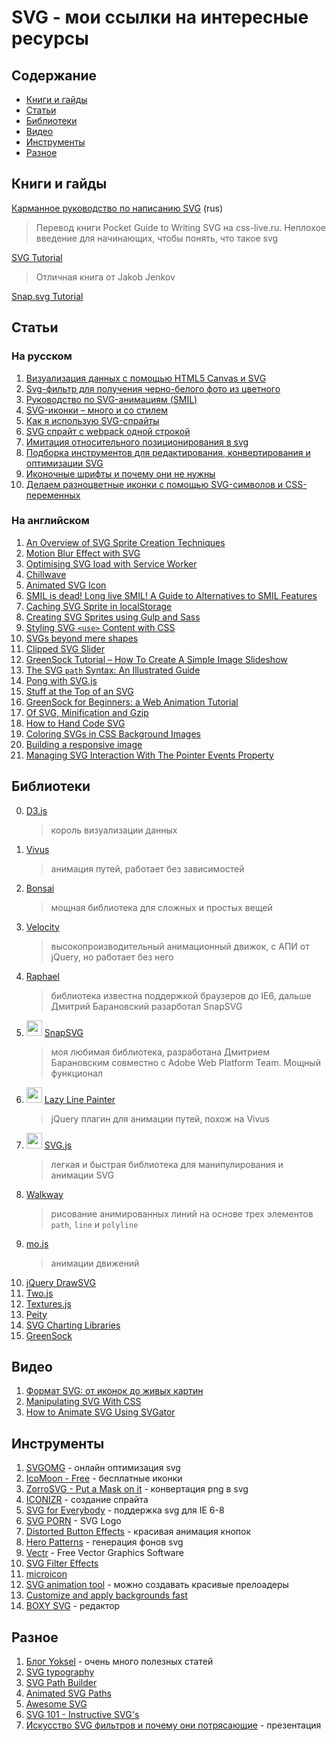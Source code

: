 # SVG - мои ссылки на интересные ресурсы

## Содержание

- [Книги и гайды](README.md#Книги-и-гайды)
- [Статьи](README.md#Статьи)
- [Библиотеки](README.md#Библиотеки)
- [Видео](README.md#Видео)
- [Инструменты](README.md#Инструменты)
- [Разное](README.md#Разное)

## Книги и гайды

[Карманное руководство по написанию SVG](http://css-live.ru/articles/karmannoe-rukovodstvo-po-napisaniyu-svg-glava-1-organizaciya-dokumenta.html) (rus)

> Перевод книги Pocket Guide to Writing SVG на css-live.ru. Неплохое введение для начинающих, чтобы понять, что такое svg

[SVG Tutorial](http://tutorials.jenkov.com/svg/index.html)

> Отличная книга от Jakob Jenkov

[Snap.svg Tutorial](http://svg.dabbles.info/)

## Статьи

### На русском

1.  [Визуализация данных с помощью HTML5 Canvas и SVG](https://blogs.msdn.microsoft.com/kichinsky/2011/05/23/html5-canvas/)
1.  [Svg-фильтр для получения черно-белого фото из цветного](http://upbyte.net/news/svg_filtr_dlja_cherno_belogo_foto/2015-04-11-111)
1.  [Руководство по SVG-анимациям (SMIL)](http://css-live.ru/articles/rukovodstvo-po-svg-animaciyam-smil.html)
1.  [SVG-иконки – много и со стилем](https://habr.com/company/devexpress/blog/269331/)
1.  [Как я использую SVG-спрайты](https://habr.com/post/272505/)
1.  [SVG спрайт с webpack одной строкой](https://habr.com/post/327700/)
1.  [Имитация относительного позиционирования в svg](http://prgssr.ru/development/imitaciya-otnositelnogo-pozicionirovaniya-v-svg.html)
1.  [Подборка инструментов для редактирования, конвертирования и оптимизации SVG](https://proglib.io/p/svg-tools/)
1.  [Иконочные шрифты и почему они не нужны](http://www.nicothin.pro/page/icon-fonts-2017)
1.  [Делаем разноцветные иконки с помощью SVG-символов и CSS-переменных](https://habr.com/post/348194/?mobile=no)

### На английском

1.  [An Overview of SVG Sprite Creation Techniques](https://24ways.org/2014/an-overview-of-svg-sprite-creation-techniques/)
1.  [Motion Blur Effect with SVG](https://tympanus.net/codrops/2015/04/08/motion-blur-effect-svg/)
1.  [Optimising SVG load with Service Worker](https://www.clicktorelease.com/blog/optimise-svg-load-service-worker/)
1.  [Chillwave](https://codepen.io/winkerVSbecks/post/chillwave)
1.  [Animated SVG Icon](https://codyhouse.co/gem/animate-svg-icons-with-css-and-snap/)
1.  [SMIL is dead! Long live SMIL! A Guide to Alternatives to SMIL Features](https://css-tricks.com/smil-is-dead-long-live-smil-a-guide-to-alternatives-to-smil-features/)
1.  [Caching SVG Sprite in localStorage](https://osvaldas.info/caching-svg-sprite-in-localstorage)
1.  [Creating SVG Sprites using Gulp and Sass](https://www.liquidlight.co.uk/blog/article/creating-svg-sprites-using-gulp-and-sass/)
1.  [Styling SVG `<use>` Content with CSS](https://tympanus.net/codrops/2015/07/16/styling-svg-use-content-css/)
1.  [SVGs beyond mere shapes](https://www.visualcinnamon.com/2016/04/svg-beyond-mere-shapes.html)
1.  [Clipped SVG Slider](https://codyhouse.co/gem/clipped-svg-slider/)
1.  [GreenSock Tutorial – How To Create A Simple Image Slideshow](https://ihatetomatoes.net/greensock-tutorial-create-simple-image-slideshow/)
1.  [The SVG `path` Syntax: An Illustrated Guide](https://css-tricks.com/svg-path-syntax-illustrated-guide/)
1.  [Pong with SVG.js](https://css-tricks.com/pong-svg-js/)
1.  [Stuff at the Top of an SVG](https://medium.com/@pnowelldesign/stuff-at-the-top-of-an-svg-f3ad198eb54e)
1.  [GreenSock for Beginners: a Web Animation Tutorial](https://www.sitepoint.com/web-animation-tutorial-part-1/)
1.  [Of SVG, Minification and Gzip](https://blog.usejournal.com/of-svg-minification-and-gzip-21cd26a5d007)
1.  [How to Hand Code SVG](https://webdesign.tutsplus.com/tutorials/how-to-hand-code-svg--cms-30368)
1.  [Coloring SVGs in CSS Background Images](https://codepen.io/noahblon/post/coloring-svgs-in-css-background-images)
1.  [Building a responsive image](https://medium.com/9elements/building-a-responsive-image-e4c6229fa1f6)
1.  [Managing SVG Interaction With The Pointer Events Property](https://www.smashingmagazine.com/2018/05/svg-interaction-pointer-events-property/)

## Библиотеки

0.  [D3.js](https://d3js.org/)
    > король визуализации данных
1.  [Vivus](http://maxwellito.github.io/vivus/)
    > анимация путей, работает без зависимостей
1.  [Bonsai](https://bonsaijs.org/)
    > мощная библиотека для сложных и простых вещей
1.  [Velocity](http://velocityjs.org/)
    > высокопроизводительный анимационный движок, с АПИ от jQuery, но работает без него
1.  [Raphael](http://dmitrybaranovskiy.github.io/raphael/)
    > библиотека известна поддержкой браузеров до IE6, дальше Дмитрий Барановский разарботал SnapSVG
1.  <img src="http://snapsvg.io/assets/images/logo.svg" width="25"> [SnapSVG ](http://snapsvg.io/)
    > моя любимая библиотека, разработана Дмитрием Барановским совместно с Adobe Web Platform Team. Мощный функционал
1.  <img src="http://lazylinepainter.info/img/how-to_illustrator.png" width="25"> [Lazy Line Painter](http://lazylinepainter.info/)
    > jQuery плагин для анимации путей, похож на Vivus
1.  <img src="http://svgjs.com/assets/images/logo-svg-js-01d-128.png" width="25"> [SVG.js](http://svgjs.com/)
    > легкая и быстрая библиотека для манипулирования и анимации SVG
1.  [Walkway](https://github.com/ConnorAtherton/walkway)
    > рисование анимированных линий на основе трех элементов `path`, `line` и `polyline`
1.  [mo.js](http://mojs.io/)
    > анимации движений
1.  [jQuery DrawSVG](http://leocs.me/jquery-drawsvg/)
1.  [Two.js](https://two.js.org)
1.  [Textures.js](https://riccardoscalco.github.io/textures/)
1.  [Peity](http://benpickles.github.io/peity/)
1.  [SVG Charting Libraries](http://mediatemple.net/blog/tips/svg-charting-libraries/)
1.  [GreenSock](https://greensock.com/)

## Видео

1.  [Формат SVG: от иконок до живых картин](https://www.youtube.com/watch?v=ORO-g_q_XB8)
1.  [Manipulating SVG With CSS](https://www.youtube.com/watch?v=FW1bwgOhQNo)
1.  [How to Animate SVG Using SVGator](https://www.youtube.com/watch?v=EBghzfllGjw)

## Инструменты

1.  [SVGOMG](https://jakearchibald.github.io/svgomg/) - онлайн оптимизация svg
1.  [IcoMoon - Free](https://icomoon.io/app/#/select) - бесплатные иконки
1.  [ZorroSVG - Put a Mask on it](http://quasimondo.com/ZorroSVG/) - конвертация png в svg
1.  [ICONIZR](https://iconizr.com/) - создание спрайта
1.  [SVG for Everybody](https://github.com/jonathantneal/svg4everybody) - поддержка svg для IE 6-8
1.  [SVG PORN](https://svgporn.com/) - SVG Logo
1.  [Distorted Button Effects](https://tympanus.net/Development/DistortedButtonEffects/) - красивая анимация кнопок
1.  [Hero Patterns](http://www.heropatterns.com/) - генерация фонов svg
1.  [Vectr](https://vectr.com/) - Free Vector Graphics Software
1.  [SVG Filter Effects](https://testdrive-archive.azurewebsites.net/graphics/hands-on-css3/hands-on_svg-filter-effects.htm)
1.  [microicon](https://icon.now.sh/)
1.  [SVG animation tool](http://svgcircus.com/) - можно создавать красивые прелоадеры
1.  [Customize and apply backgrounds fast](https://www.svgbackgrounds.com/#pretruding-squares)
1.  [BOXY SVG](https://boxy-svg.com/) - редактор

## Разное

1.  [Блог Yoksel](http://css.yoksel.ru/) - очень много полезных статей
1.  [SVG typography](https://codepen.io/collection/nJGwRx/)
1.  [SVG Path Builder](https://codepen.io/anthonydugois/pen/mewdyZ)
1.  [Animated SVG Paths](https://codepen.io/mattsince87/pen/snqLy)
1.  [Awesome SVG](https://github.com/willianjusten/awesome-svg)
1.  [SVG 101 - Instructive SVG's](https://codepen.io/collection/AxKdex/)
1.  [Искусство SVG фильтров и почему они потрясающие](http://slides.com/alexcss/svg-filters#/) - презентация
